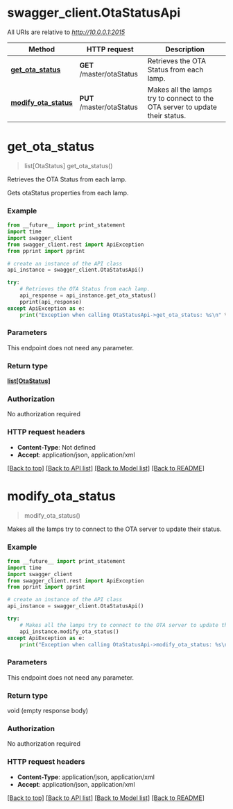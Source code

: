 # swagger_client.OtaStatusApi

All URIs are relative to *http://10.0.0.1:2015*

Method | HTTP request | Description
------------- | ------------- | -------------
[**get_ota_status**](OtaStatusApi.md#get_ota_status) | **GET** /master/otaStatus | Retrieves the OTA Status from each lamp.
[**modify_ota_status**](OtaStatusApi.md#modify_ota_status) | **PUT** /master/otaStatus | Makes all the lamps try to connect to the OTA server to update their status.


# **get_ota_status**
> list[OtaStatus] get_ota_status()

Retrieves the OTA Status from each lamp.

Gets otaStatus properties from each lamp.

### Example 
```python
from __future__ import print_statement
import time
import swagger_client
from swagger_client.rest import ApiException
from pprint import pprint

# create an instance of the API class
api_instance = swagger_client.OtaStatusApi()

try: 
    # Retrieves the OTA Status from each lamp.
    api_response = api_instance.get_ota_status()
    pprint(api_response)
except ApiException as e:
    print("Exception when calling OtaStatusApi->get_ota_status: %s\n" % e)
```

### Parameters
This endpoint does not need any parameter.

### Return type

[**list[OtaStatus]**](OtaStatus.md)

### Authorization

No authorization required

### HTTP request headers

 - **Content-Type**: Not defined
 - **Accept**: application/json, application/xml

[[Back to top]](#) [[Back to API list]](../README.md#documentation-for-api-endpoints) [[Back to Model list]](../README.md#documentation-for-models) [[Back to README]](../README.md)

# **modify_ota_status**
> modify_ota_status()

Makes all the lamps try to connect to the OTA server to update their status.



### Example 
```python
from __future__ import print_statement
import time
import swagger_client
from swagger_client.rest import ApiException
from pprint import pprint

# create an instance of the API class
api_instance = swagger_client.OtaStatusApi()

try: 
    # Makes all the lamps try to connect to the OTA server to update their status.
    api_instance.modify_ota_status()
except ApiException as e:
    print("Exception when calling OtaStatusApi->modify_ota_status: %s\n" % e)
```

### Parameters
This endpoint does not need any parameter.

### Return type

void (empty response body)

### Authorization

No authorization required

### HTTP request headers

 - **Content-Type**: application/json, application/xml
 - **Accept**: application/json, application/xml

[[Back to top]](#) [[Back to API list]](../README.md#documentation-for-api-endpoints) [[Back to Model list]](../README.md#documentation-for-models) [[Back to README]](../README.md)

